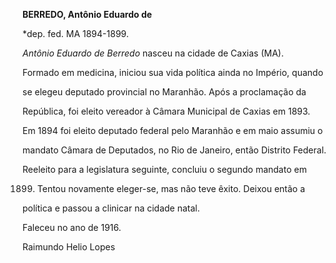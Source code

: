 **BERREDO, Antônio Eduardo de**



\*dep. fed. MA 1894-1899.



*Antônio Eduardo de Berredo* nasceu na cidade de Caxias (MA).



Formado em medicina, iniciou sua vida política ainda no Império, quando

se elegeu deputado provincial no Maranhão. Após a proclamação da

República, foi eleito vereador à Câmara Municipal de Caxias em 1893.



Em 1894 foi eleito deputado federal pelo Maranhão e em maio assumiu o

mandato Câmara de Deputados, no Rio de Janeiro, então Distrito Federal.

Reeleito para a legislatura seguinte, concluiu o segundo mandato em

1899. Tentou novamente eleger-se, mas não teve êxito. Deixou então a

política e passou a clinicar na cidade natal.



Faleceu no ano de 1916.



Raimundo Helio Lopes



